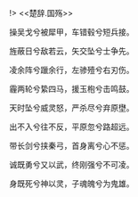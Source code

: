 !> <<楚辞.国殇>>

操吴戈兮被犀甲，车错毂兮短兵接。

旌蔽日兮敌若云，矢交坠兮士争先。

凌余阵兮躐余行，左骖殪兮右刃伤。

霾两轮兮絷四马，援玉枹兮击鸣鼓。


天时坠兮威灵怒，严杀尽兮弃原壄。

出不入兮往不反，平原忽兮路超远。

带长剑兮挟秦弓，首身离兮心不惩。

诚既勇兮又以武，终刚强兮不可凌。

身既死兮神以灵，子魂魄兮为鬼雄。

